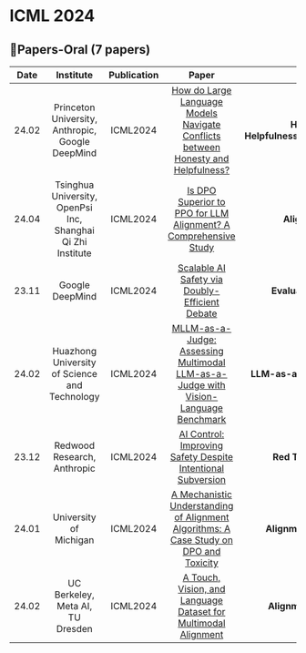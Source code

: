 # ICML 2024

<!-- In ICML 2024, there are total xxx papers, and as for safety, there are xxx papars.  -->

## 📑Papers-Oral (7 papers)

| Date  |                          Institute                           |     Publication     |                            Paper                             |                           Keywords                           |
| :---: | :----------------------------------------------------------: | :-----------------: | :----------------------------------------------------------: | :----------------------------------------------------------: |
| 24.02 |                  Princeton University, Anthropic, Google DeepMind                   |      ICML2024      | [How do Large Language Models Navigate Conflicts between Honesty and Helpfulness?](https://openreview.net/forum?id=685vj0lC9z) | **Honesty and Helpfulness**&**Alignment**&**Prompts** |
| 24.04 |                  Tsinghua University, OpenPsi Inc, Shanghai Qi Zhi Institute                   |      ICML2024      | [Is DPO Superior to PPO for LLM Alignment? A Comprehensive Study](https://openreview.net/forum?id=6XH8R7YrSk) | **Alignment**&**DPO** |
| 23.11 |                  Google DeepMind                   |      ICML2024      | [Scalable AI Safety via Doubly-Efficient Debate](https://openreview.net/forum?id=6jmdOTRMIO) | **Evaluation**&**Protocols** |
| 24.02 |                  Huazhong University of Science and Technology                   |      ICML2024      | [MLLM-as-a-Judge: Assessing Multimodal LLM-as-a-Judge with Vision-Language Benchmark](https://openreview.net/forum?id=dbFEFHAD79) | **LLM-as-a-Judge**&**Multimodel** |
| 23.12 |                  Redwood Research, Anthropic                   |      ICML2024      | [AI Control: Improving Safety Despite Intentional Subversion](https://openreview.net/forum?id=KviM5k8pcP) | **Red Team**&**Protocols** |
| 24.01 |                  University of Michigan                   |      ICML2024      | [A Mechanistic Understanding of Alignment Algorithms: A Case Study on DPO and Toxicity](https://openreview.net/forum?id=dBqHGZPGZI) | **Alignment**&**Explaination** |
| 24.02 |                  UC Berkeley, Meta AI, TU Dresden                   |      ICML2024      | [A Touch, Vision, and Language Dataset for Multimodal Alignment](https://openreview.net/forum?id=tFEOOH9eH0) | **Alignment**&**Multimodal** |